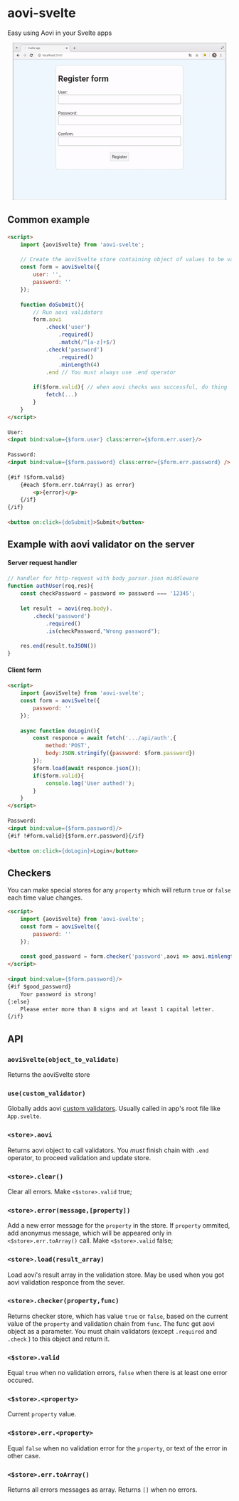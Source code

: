 # aovi-svelte

Easy using Aovi in your Svelte apps 

<p align="center">
  <img src="https://raw.githubusercontent.com/AlexxNB/aovi-svelte/master/screencast.gif">
</p>

## Common example

```html
<script>
    import {aoviSvelte} from 'aovi-svelte';

    // Create the aoviSvelte store containing object of values to be validated
    const form = aoviSvelte({
        user: '',
        password: ''
    });

    function doSubmit(){
        // Run aovi validators
        form.aovi
            .check('user')
                .required()
                .match(/^[a-z]+$/)
            .check('password')
                .required()
                .minLength(4)
            .end // You must always use .end operator

        if($form.valid){ // when aovi checks was successful, do thing
            fetch(...)
        }
    }
</script>

User: 
<input bind:value={$form.user} class:error={$form.err.user}/>

Password: 
<input bind:value={$form.password} class:error={$form.err.password} />

{#if !$form.valid}
    {#each $form.err.toArray() as error}
        <p>{error}</p>
    {/if}
{/if}

<button on:click={doSubmit}>Submit</button>
```

## Example with aovi validator on the server

#### Server request handler
```js
// handler for http-request with body_parser.json middleware
function authUser(req,res){
    const checkPassword = password => password === '12345';

    let result  = aovi(req.body).
        .check('password')
            .required()
            .is(checkPassword,"Wrong password");

    res.end(result.toJSON())
}
```

#### Client form
```html
<script>
    import {aoviSvelte} from 'aovi-svelte';
    const form = aoviSvelte({
        password: ''
    });

    async function doLogin(){
        const responce = await fetch('.../api/auth',{
            method:'POST',
            body:JSON.stringify({password: $form.password})
        }); 
        $form.load(await responce.json());
        if($form.valid){
            console.log('User authed!');
        }
    }
</script>

Password: 
<input bind:value={$form.password}/>
{#if !#form.valid}{$form.err.password}{/if}

<button on:click={doLogin}>Login</button>
```

## Checkers

You can make special stores for any `property` which will return `true` or `false` each time value changes.

```html
<script>
    import {aoviSvelte} from 'aovi-svelte';
    const form = aoviSvelte({
        password: ''
    });

    const good_password = form.checker('password',aovi => aovi.minlength(8).match(/[A-Z]/));
</script>

<input bind:value={$form.password}/>
{#if $good_password}
    Your password is strong!
{:else}
    Please enter more than 8 signs and at least 1 capital letter.
{/if}
```

## API

### `aoviSvelte(object_to_validate)`
Returns the aoviSvelte store

### `use(custom_validator)`
Globally adds aovi [custom validators](https://github.com/AlexxNB/aovi#custom-validators). Usually called in app's root file like `App.svelte`.

### `<store>.aovi`
Returns aovi object to call validators. You *must* finish chain with `.end` operator, to proceed validation and update store.

### `<store>.clear()`
Clear all errors. Make `<$store>.valid` true;

### `<store>.error(message,[property])`
Add a new error message for the `property` in the store. If `property` ommited, add anonymus message, which will be appeared only in `<$store>.err.toArray()` call. Make `<$store>.valid` false;

### `<store>.load(result_array)`
Load aovi's result array in the validation store. May be used when you got aovi validation responce from the sever.

### `<store>.checker(property,func)`
Returns checker store, which has value `true` or `false`, based on the current value of the `property` and validation chain from `func`.  The func get aovi object as a parameter. You must chain validators (except `.required` and `.check` ) to this object and return it.

### `<$store>.valid`
Equal `true` when no validation errors, `false` when there is at least one error occured.

### `<$store>.<property>`
Current `property` value. 

### `<$store>.err.<property>`
Equal `false` when no validation error for the `property`, or text of the error in other case.

### `<$store>.err.toArray()`
Returns all errors messages as array. Returns `[]` when no errors.
